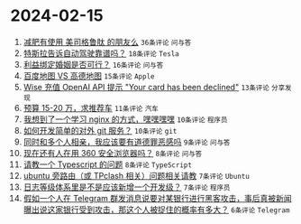 # 2024-02-15

1. [减肥有使用 美司格鲁肽 的朋友么](https://www.v2ex.com/t/1015678) `36条评论` `问与答`
1. [特斯拉告诉自动驾驶靠谱吗？](https://www.v2ex.com/t/1015687) `18条评论` `Tesla`
1. [利益绑定婚姻是否可行？](https://www.v2ex.com/t/1015705) `16条评论` `问与答`
1. [百度地图 VS 高德地图](https://www.v2ex.com/t/1015695) `15条评论` `Apple`
1. [Wise 充值 OpenAI API 提示 "Your card has been declined"](https://www.v2ex.com/t/1015685) `13条评论` `分享发现`
1. [预算 15-20 万，求推荐车](https://www.v2ex.com/t/1015692) `11条评论` `汽车`
1. [我想到了一个学习 nginx 的方式，嘿嘿嘿嘿](https://www.v2ex.com/t/1015701) `10条评论` `程序员`
1. [如何开发简单的对外 git 服务？](https://www.v2ex.com/t/1015682) `10条评论` `git`
1. [同时和多个人相亲，我应该要有道德罪恶感吗](https://www.v2ex.com/t/1015688) `9条评论` `问与答`
1. [现在还有人在用 360 安全浏览器吗？](https://www.v2ex.com/t/1015696) `8条评论` `问与答`
1. [请教一个 Typescript 的问题](https://www.v2ex.com/t/1015681) `8条评论` `TypeScript`
1. [ubuntu 旁路由（或 TPclash 相关）问题相关请教](https://www.v2ex.com/t/1015710) `7条评论` `Ubuntu`
1. [日志等级体系里是不是应该新增一个开发级？](https://www.v2ex.com/t/1015709) `7条评论` `程序员`
1. [假如一个人在 Telegram 群发消息说要对某银行进行黑客攻击，事后真被新闻曝出说这家银行受到攻击，那这个人被捉住的概率有多大？](https://www.v2ex.com/t/1015711) `6条评论` `Telegram`
